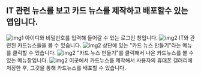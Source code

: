 ## IT 관련 뉴스를 보고 카드 뉴스를 제작하고 배포할수 있는 앱입니다.

<img src="img/KakaoTalk_20171106_200421213.png" alt="img1">
아이디와 비밀번호를 입력해 들어갈 수 있는 로그인 창입니다.  


<img src="img/KakaoTalk_20171106_200426249.png" alt="img2">
IT와 관련된 카드뉴스들을 볼 수 있습니다.  


<img src="img/KakaoTalk_20171106_200431288.png" alt="img2">
상단에 있는 "카드 뉴스 만들기"라는 메뉴를 클릭할 수 있습니다.  


<img src="img/KakaoTalk_20171106_200435019.png" alt="img2">
"카드 뉴스 만들기"를 클릭해서 나온 카드뉴스를 볼 수 있는 메뉴창입니다.  


<img src="img/KakaoTalk_20171106_200442380.png" alt="img2">
이곳에서 카드뉴스를 제작해서 사용자의 휴대폰 갤러리에 저장한 후, 그것을 통해 카드뉴스를 배포할 수 있습니다.
